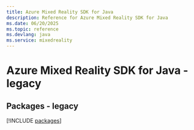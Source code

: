 ```yaml
---
title: Azure Mixed Reality SDK for Java
description: Reference for Azure Mixed Reality SDK for Java
ms.date: 06/20/2025
ms.topic: reference
ms.devlang: java
ms.service: mixedreality
---
```

# Azure Mixed Reality SDK for Java - legacy
## Packages - legacy
[!INCLUDE [packages](mixed-reality-index.md)]